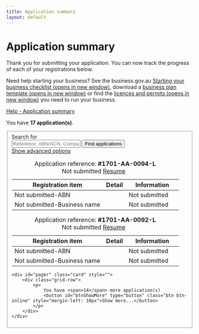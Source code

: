 ```yaml
---
title: Application summary
layout: default
---
```


<style>
    a.dismiss span {
        display: inline-block;
        width: 20px;
        height: 20px;
        vertical-align: middle;
    }

    p:hover a.dismiss span, a.dismiss:focus span {
        background: url(/Content/img/ico-close.png);
        background-size: cover;
    }

    a.dismiss:hover, a.dismiss:focus {
        background-color: transparent;
    }

    .inline p {
        margin: 0;
    }

    .inline {
        display: inline-block;
        margin-right: 20px;
    }	

	tr.extra {
		background-color: #eee;
		display: none;
	}
	
	tr.extra td {
		background-color: transparent;
	}
</style>


<h1 id="heading" tabindex="-1">Application summary</h1>
<div class="grid-row clearfix">
<div class="col11">
    <p class="intro"></p><p>Thank you for submitting your application. You can now track the progress of each of your registrations below. </p>
<p>Need help starting your business? See the business.gov.au <a href="https://www.business.gov.au/Info/Plan-and-Start/Templates-and-tools/Checklists/Starting-your-business-checklist" target="_blank">Starting your business checklist <span class="visuallyhidden">(opens in new window)</span></a>, download a <a href="https://www.business.gov.au/info/plan-and-start/templates-and-tools/business-plan-template-and-guide" target="_blank">business plan template <span class="visuallyhidden">(opens in new window)</span></a> or find the <a href="https://www.business.gov.au/info/plan-and-start/start-your-business/business-and-company-registration/registration-and-licences" target="_blank"> licences and permits <span class="visuallyhidden">(opens in new window)</span></a> you need to run your business. </p><p></p>
    </div>
<div class="col1 last">
    <a class="cd-btn help" href="#help-dashboarddescription"><span>Help - Application summary</span></a>
</div>
</div>

<div id="dashboard-page">
    <p>You have <strong><span id="application-count">17</span> application(s)</strong>.</p>
    <div class="card clearfix">
<form action="/registration/dashboard/search" id="search-form" method="post" novalidate="novalidate"><input name="__RequestVerificationToken" type="hidden" value="va0P2GyMiUW0Gz8ewhc9aifvtRXddb0kkIHVrLTexMtf_2n6yZa1LtPlOqFkbWVZvvvTOFABYJRe8lb9qFzWXSRVOI-nAtHJXzcN5j43cqZHAaxA_62MKcfOgXfseS6Fp6TEoeJ1_HtfPKFKLctAqA2">            <fieldset id="filterContainer" class="no-margin">
                <div class="filter-container">
                        <div class="grid-row">
                            <div class="col4">
                                <label for="search-term" class="input-right">Search for</label>
                            </div>
                            <div class="col8 last">
                                <input id="SearchOptions_SearchString" name="SearchOptions.SearchString" placeholder="Reference, ABN/ACN, Company/Business name" type="text" value="">
                                <button id="find-btn" type="submit" class="btn btn-default btn-inline" name="submitAction" value="stringSearch">Find applications</button><br>
                                <a href="javascript:void(0)" id="show-adv">Show advanced options</a>
                            </div>
                        </div>
                    <div id="advanced-search" style="display: none;">
                            <div class="grid-row">
                                <div class="col4">
                                    <label for="SearchOptions_DateFrom" class="input-right">Date from <span class="field-note">(DD/MM/YYYY)</span></label>
                                </div>
                                <div class="col8 last">
                                    <input class="search-date hasDatepicker" data-val="true" data-val-date="The field DateFrom must be a date." id="SearchOptions_DateFrom" name="SearchOptions.DateFrom" style="width: 6em" type="text" value="">
                                    &nbsp;&nbsp;
                                    <label for="SearchOptions_DateTo" class="input-right label-inline">Date to <span class="field-note">(DD/MM/YYYY)</span></label>
                                    <input class="search-date hasDatepicker" data-val="true" data-val-date="The field DateTo must be a date." id="SearchOptions_DateTo" name="SearchOptions.DateTo" style="width: 6em" type="text" value="">
                                </div>
                            </div>
                            <div class="grid-row">
                                <div class="col4">
                                    <label for="field5" class="input-right">Status of application</label>
                                </div>
                                <div class="col8 last">
                                    <select id="SearchOptions_SelectedApplicationStatus" name="SearchOptions.SelectedApplicationStatus"><option value="">Please select...</option>
<option value="0">Show all</option>
<option value="1">Payment In Progress</option>
<option value="2">Payment Declined</option>
<option value="3">Payment Successful</option>
<option value="4">Application Not Submitted</option>
<option value="5">Application Submitted</option>
<option value="6">Application Pending</option>
<option value="7">Application Rejected</option>
<option value="8">Application Successful</option>
<option value="9">Application Refused</option>
</select><br>
                                </div>
                            </div>
                            <div class="grid-row clearfix">
                                <div class="col4">
                                    <p class="label input-right">Registration types</p>
                                </div>

                                <div class="col8 last">

                                        <div class="custom-controls inline">
                                            <p class="no-margin">

                                                <input id="RegistrationTypes_0" name="SearchOptions.SelectedRegistrationTypes" type="checkbox" value="ABN">
                                                <label for="RegistrationTypes_0" id="type-abn">ABN</label>
                                            </p>
                                        </div>
                                        <div class="custom-controls inline">
                                            <p class="no-margin">

                                                <input id="RegistrationTypes_1" name="SearchOptions.SelectedRegistrationTypes" type="checkbox" value="BN">
                                                <label for="RegistrationTypes_1" id="type-bn">Business name</label>
                                            </p>
                                        </div>
                                        <div class="custom-controls inline">
                                            <p class="no-margin">

                                                <input id="RegistrationTypes_2" name="SearchOptions.SelectedRegistrationTypes" type="checkbox" value="GST">
                                                <label for="RegistrationTypes_2" id="type-gst">GST</label>
                                            </p>
                                        </div>
                                        <div class="custom-controls inline">
                                            <p class="no-margin">

                                                <input id="RegistrationTypes_3" name="SearchOptions.SelectedRegistrationTypes" type="checkbox" value="Company">
                                                <label for="RegistrationTypes_3" id="type-company">Company</label>
                                            </p>
                                        </div>
                                        <div class="custom-controls inline">
                                            <p class="no-margin">

                                                <input id="RegistrationTypes_4" name="SearchOptions.SelectedRegistrationTypes" type="checkbox" value="PAYG">
                                                <label for="RegistrationTypes_4" id="type-payg">PAYG</label>
                                            </p>
                                        </div>
                                        <div class="custom-controls inline">
                                            <p class="no-margin">

                                                <input id="RegistrationTypes_5" name="SearchOptions.SelectedRegistrationTypes" type="checkbox" value="FBT">
                                                <label for="RegistrationTypes_5" id="type-fbt">FBT</label>
                                            </p>
                                        </div>
                                        <div class="custom-controls inline">
                                            <p class="no-margin">

                                                <input id="RegistrationTypes_6" name="SearchOptions.SelectedRegistrationTypes" type="checkbox" value="LCT">
                                                <label for="RegistrationTypes_6" id="type-lct">LCT</label>
                                            </p>
                                        </div>
                                        <div class="custom-controls inline">
                                            <p class="no-margin">

                                                <input id="RegistrationTypes_7" name="SearchOptions.SelectedRegistrationTypes" type="checkbox" value="FTC">
                                                <label for="RegistrationTypes_7" id="type-ftc">FTC</label>
                                            </p>
                                        </div>
                                        <div class="custom-controls inline">
                                            <p class="no-margin">

                                                <input id="RegistrationTypes_8" name="SearchOptions.SelectedRegistrationTypes" type="checkbox" value="WET">
                                                <label for="RegistrationTypes_8" id="type-wet">WET</label>
                                            </p>
                                        </div>
                                        <div class="custom-controls inline">
                                            <p class="no-margin">

                                                <input id="RegistrationTypes_9" name="SearchOptions.SelectedRegistrationTypes" type="checkbox" value="AKEY">
                                                <label for="RegistrationTypes_9" id="type-akey">AUSKey</label>
                                            </p>
                                        </div>
                                        <div class="custom-controls inline">
                                            <p class="no-margin">

                                                <input id="RegistrationTypes_10" name="SearchOptions.SelectedRegistrationTypes" type="checkbox" value="BTFN">
                                                <label for="RegistrationTypes_10" id="type-btfn">Business TFN</label>
                                            </p>
                                        </div>
                                </div>
                            </div>
                        <div>
                            <p class="margin4">
                                <button type="submit" class="btn btn-default btn-inline" id="btnSearch" name="submitAction" value="advancedSearch">Find applications</button>
                            </p>
                        </div>
                    </div>
                </div><!-- filterContainer -->
            </fieldset>
</form>    </div>

    <div id="applicationResults"><div class="dashboard-container" id="99">
    <table>
        <caption>
            Application reference: <strong>#1701-AA-0099-L</strong><br>
            <span id="app-status" class="app-status">Payment in progress since 11 Jan 2017 09:39</span>
            <span class="controls" style="display: none;">
                <a href="javascript:void(0);" class="edit" style="display: none;">Resume</a>
                &nbsp;
                <a href="javascript:void(0);" class="remove" style="display: none;">Delete</a>
            </span>
			<span id="app-update" style="display: none; float:right; margin-top: -8px; font-weight: bold">
				<span style="color: red; vertical-align: text-top">*</span> Status changed: <button class="btn btn-large refresh" type="button" onclick="refresh()">Refresh</button>
			</span>
        </caption>
        <thead>
        <tr>
            <th class="status-item">Registration item</th>
            <th class="status-detail">Detail</th>
            <th class="status-information" colspan="2">Information</th>
        </tr>
        </thead>
        <tbody id="body99"><tr class="rego">
    <td class="waiting"><span class="visuallyhidden">Payment in progress-</span>Payment in progress</td>
    <td class="status-waiting"></td>
    <td class="">
        <a class="more" href="#"></a>
        
    </td>
    <td class=""><span class="">&nbsp;</span></td>
</tr><tr class="rego">
    <td class="waiting"><span class="visuallyhidden">Payment in progress-</span>ABN</td>
    <td class="status-waiting"></td>
    <td class="">Not submitted</td>
    <td class=""><span class="">&nbsp;</span></td>
</tr><tr class="rego">
    <td class="waiting"><span class="visuallyhidden">Payment in progress-</span>Business name</td>
    <td class="status-waiting">FRANK</td>
    <td class="">Payment in progress</td>
    <td class=""><span class="">&nbsp;</span></td>
</tr></tbody>
    </table>
    <div class="referrer"></div>
</div><div class="dashboard-container" id="94">
    <table>
        <caption>
            Application reference: <strong>#1701-AA-0094-L</strong><br>
            <span class="app-status">
                <button class="btn btn-small refresh" type="button" style="display: none;">Refresh</button>
            Not submitted</span>
            <span class="controls">
                <a href="javascript:void(0);" class="edit">Resume</a>
                &nbsp;
                <a href="javascript:void(0);" class="remove" style="display: none;">Delete</a>
            </span>
        </caption>
        <thead>
        <tr>
            <th class="status-item">Registration item</th>
            <th class="status-detail">Detail</th>
            <th class="status-information" colspan="2">Information</th>
        </tr>
        </thead>
        <tbody><tr class="rego">
    <td class="editing"><span class="visuallyhidden">Not submitted-</span>ABN</td>
    <td class="status-waiting"></td>
    <td class="">Not submitted</td>
    <td class=""><span class="">&nbsp;</span></td>
</tr><tr class="rego">
    <td class="editing"><span class="visuallyhidden">Not submitted-</span>Business name</td>
    <td class="status-waiting"></td>
    <td class="">Not submitted</td>
    <td class=""><span class="">&nbsp;</span></td>
</tr></tbody>
    </table>
    <div class="referrer"></div>
</div><div class="dashboard-container" id="92">
    <table>
        <caption>
            Application reference: <strong>#1701-AA-0092-L</strong><br>
            <span class="app-status">
                <button class="btn btn-small refresh" type="button" style="display: none;">Refresh</button>
            Not submitted</span>
            <span class="controls">
                <a href="javascript:void(0);" class="edit">Resume</a>
                &nbsp;
                <a href="javascript:void(0);" class="remove" style="display: none;">Delete</a>
            </span>
        </caption>
        <thead>
        <tr>
            <th class="status-item">Registration item</th>
            <th class="status-detail">Detail</th>
            <th class="status-information" colspan="2">Information</th>
        </tr>
        </thead>
        <tbody><tr class="rego">
    <td class="editing"><span class="visuallyhidden">Not submitted-</span>ABN</td>
    <td class="status-waiting"></td>
    <td class="">Not submitted</td>
    <td class=""><span class="">&nbsp;</span></td>
</tr><tr class="rego">
    <td class="editing"><span class="visuallyhidden">Not submitted-</span>Business name</td>
    <td class="status-waiting"></td>
    <td class="">Not submitted</td>
    <td class=""><span class="">&nbsp;</span></td>
</tr></tbody>
    </table>
    <div class="referrer"></div>
</div></div>

    <div id="pager" class="card" style="">
        <div class="grid-row">
            <p>
                You have <span>14</span> more application(s)
                <button id="btnShowMore" type="button" class="btn btn-inline" style="margin-left: 10px">Show more...</button>
            </p>
        </div>
    </div>
</div>
<script src="scripts/jquery.blockUI.js"></script>
<script>
	$(document).ready(function() {
		window.setTimeout(function() {
			$("#app-update").fadeIn("fast");
		}, 5000);
	});
	
	var count = 0;
	function refresh() {
		switch(++count) {
			case 1:
				$("#99").block({
					message: "Updating...",
					overlayCSS: {
                        backgroundColor: '#bbb',
                        borderRadius: '10px'
                    }
				});
				window.setTimeout(function() {
					$("#body99").html('<tr><td class="registered"><span class="visuallyhidden">Success - </span>Payment received</td>' +
						'<td>Receipt number 176920075</td><td><a href="">Payment details</a></td><td class=""><span class="">&nbsp;</span></td></tr>' +
						'<tr class="rego"><td class="waiting"><span class="visuallyhidden">In progress-</span>ABN</td><td class="status-waiting"></td>' +
						'<td class="">In progress</td><td class=""><span class="">&nbsp;</span></td></tr>' +
						'<tr><td class="waiting"><span class="visuallyhidden">Not submitted - </span>Business name</td><td>FRANK</td>' +
						'<td>Not submitted</td><td class=""><span class="">&nbsp;</span></td></tr>');
					$("#app-status").html("ABN in progress since 11 Jan 09:41");
					$("#99").unblock();
					$("#app-update").fadeOut("fast");
					window.setTimeout(function() {
						$("#app-update").fadeIn("fast");
					}, 10000);
				}, 2000);
				break;
			
			case 2:
				$("#99").block({
					message: "Updating...",
					overlayCSS: {
                        backgroundColor: '#bbb',
                        borderRadius: '10px'
                    }
				});
				window.setTimeout(function() {
					$("#body99").html('<tr><td class="registered"><span class="visuallyhidden">Success - </span>Payment received</td>' +
						'<td>Receipt number 176920075</td><td><a href="">Payment details</a></td><td class=""><span class="">&nbsp;</span></td></tr>' +
						'<tr class="rego"><td class="registered"><span class="visuallyhidden">Success - </span>ABN</td>' +
						'<td><span class="abn">68 957 383 599</span> <button class="btn btn-copy" data-clipboard-action="copy" data-clipboard-target="span.abn">Copy</button></td><td class=""><a href="#">Registered</a></td><td class=""><span class="">&nbsp;</span></td></tr>' +
						'<tr><td class="waiting"><span class="visuallyhidden">In progress - </span>Business name</td><td>FRANK</td>' +
						'<td>In progress</td><td class=""><span class="">&nbsp;</span></td></tr>');
					$("#app-status").html("Business name in progress since 11 Jan 09:46");
					$("#99").unblock();
					$("#app-update").fadeOut("fast");
					window.setTimeout(function() {
						$("#app-update").fadeIn("fast");
					}, 10000);
				}, 2000);
				break;
			
			case 3:
				$("#99").block({
					message: "Updating...",
					overlayCSS: {
                        backgroundColor: '#bbb',
                        borderRadius: '10px'
                    }
				});
				window.setTimeout(function() {
					$("#body99").html('<tr><td class="registered"><span class="visuallyhidden">Success - </span>Payment received</td>' +
						'<td>Receipt number 176920075</td><td><a href="">Payment details</a></td><td class=""><span class="">&nbsp;</span></td></tr>' +
						'<tr class="rego"><td class="registered"><span class="visuallyhidden">Success - </span>ABN</td>' +
						'<td><span class="abn">68 957 383 599</span> <button class="btn btn-copy" data-clipboard-action="copy" data-clipboard-target="span.abn">Copy</button></td><td class=""><a href="#">Registered</a></td><td class=""><span class="">&nbsp;</span></td></tr>' +
						'<tr><td class="registered"><span class="visuallyhidden">Success - </span>Business name</td><td>FRANK</td>' +
						'<td><a href="#">Download certificate (PDF)</a></td><td class=""><span class="">&nbsp;</span></td></tr>');
					$("#app-status").html("Application complete 11 Jan 09:53");
					$("#99").unblock();
					$("#app-update").fadeOut("fast");
				}, 2000);
				break;
		}
	}
</script>

